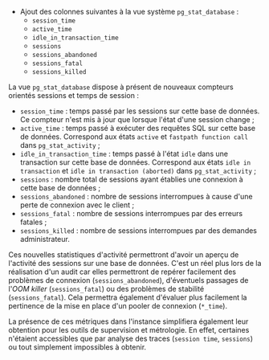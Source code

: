 <!--
Les commits sur ce sujet sont :

* https://commitfest.postgresql.org/31/2639/
* https://git.postgresql.org/gitweb/?p=postgresql.git;a=commit;h=960869da0803427d14335bba24393f414b476e2c

Discussion

* https://gitlab.dalibo.info/formation/workshops/-/issues/131

-->

<div class="slide-content">

* Ajout des colonnes suivantes à la vue système `pg_stat_database` :
    * `session_time`
    * `active_time`
    * `idle_in_transaction_time`
    * `sessions`
    * `sessions_abandoned`
    * `sessions_fatal`
    * `sessions_killed`

</div>

<div class="notes">

La vue `pg_stat_database` dispose à présent de nouveaux compteurs orientés sessions et temps de session :

* `session_time` : temps passé par les sessions sur cette base de données. Ce compteur n'est mis à jour que lorsque l'état d'une session change ;
* `active_time` : temps passé à exécuter des requêtes SQL sur cette base de données. Correspond aux états `active` et `fastpath function call` dans `pg_stat_activity` ;
* `idle_in_transaction_time` : temps passé à l'état `idle` dans une transaction sur cette base de données. Correspond aux états `idle in transaction` et `idle in transaction (aborted)` dans `pg_stat_activity` ;
* `sessions` : nombre total de sessions ayant établies une connexion à cette base de données ;
* `sessions_abandoned` : nombre de sessions interrompues à cause d'une perte de connexion avec le client ;
* `sessions_fatal` : nombre de sessions interrompues par des erreurs fatales ;
* `sessions_killed` : nombre de sessions interrompues par des demandes administrateur.

Ces nouvelles statistiques d'activité permettront d'avoir un aperçu de
l'activité des sessions sur une base de données. C'est un réel plus lors de la
réalisation d'un audit car elles permettront de repérer facilement des 
problèmes de connexion (`sessions_abandoned`), d'éventuels passages de l'_OOM
killer_ (`sessions_fatal`) ou des problèmes de stabilité (`sessions_fatal`).
Cela permettra également d'évaluer plus facilement la pertinence de la mise en
place d'un pooler de connexion (`*_time`).
 
La présence de ces métriques dans l'instance simplifiera également leur
obtention pour les outils de supervision et métrologie. En effet, certaines
n'étaient accessibles que par analyse des traces (`session time`, `sessions`)
ou tout simplement impossibles à obtenir.

</div>

